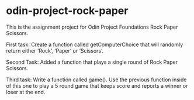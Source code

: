 # odin-project-rock-paper

This is the assignment project for Odin Project Foundations Rock Paper Scissors.

First task:
Create a function called getComputerChoice that will randomly return either ‘Rock’, ‘Paper’ or ‘Scissors’. 

Second Task:
Added a function that plays a single round of Rock Paper Scissors.

Third task:
Write a function called game(). Use the previous function inside of this one to play a 5 round game that keeps score and reports a winner or loser at the end.